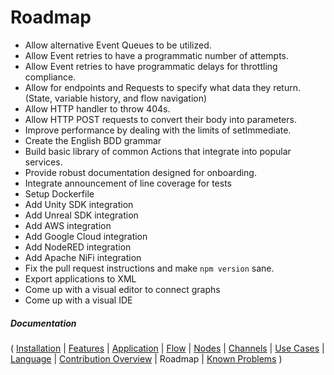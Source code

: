 # Roadmap

* Allow alternative Event Queues to be utilized.
* Allow Event retries to have a programmatic number of attempts.
* Allow Event retries to have programmatic delays for throttling compliance.
* Allow for endpoints and Requests to specify what data they return. (State, variable history, and flow navigation)
* Allow HTTP handler to throw 404s.
* Allow HTTP POST requests to convert their body into parameters.
* Improve performance by dealing with the limits of setImmediate.
* Create the English BDD grammar
* Build basic library of common Actions that integrate into popular services.
* Provide robust documentation designed for onboarding.
* Integrate announcement of line coverage for tests
* Setup Dockerfile
* Add Unity SDK integration
* Add Unreal SDK integration
* Add AWS integration
* Add Google Cloud integration
* Add NodeRED integration
* Add Apache NiFi integration
* Fix the pull request instructions and make `npm version` sane.
* Export applications to XML
* Come up with a visual editor to connect graphs
* Come up with a visual IDE

##### Documentation

( 
[Installation](01-installation.md) | 
[Features](07-features.md) | 
[Application](02-application.md) | 
[Flow](03-flow.md) | 
[Nodes](04-nodes.md) | 
[Channels](05-channels.md) | 
[Use Cases](06-use-cases.md) | 
[Language](08-language.md) | 
[Contribution Overview](09-contribution.md) | 
Roadmap | 
[Known Problems](11-known-problems.md)
)